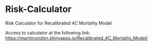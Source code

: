 # Risk-Calculator
Risk Calculator for Recalibrated 4C Mortality Model

Access to calculator at the following link:
https://martinrondon.shinyapps.io/Recalibrated_4C_Mortality_Model/


